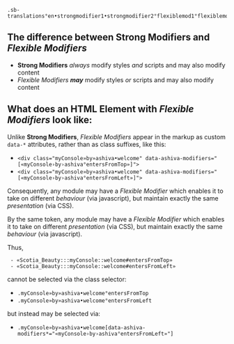 
```
.sb-translations°en•strongmodifier1•strongmodifier2°flexiblemod1°flexiblemod2
```

## The difference between **Strong Modifiers** and *Flexible Modifiers*

 - **Strong Modifiers** *always* modify styles *and* scripts and may also modify content
 - *Flexible Modifiers* ***may*** modify styles *or* scripts and may also modify content
 
## What does an HTML Element with *Flexible Modifiers* look like:

Unlike **Strong Modifiers**, *Flexible Modifiers* appear in the markup as custom `data-*` attributes, rather than as class suffixes, like this:

 - `<div class="myConsole»by»ashiva•welcome" data-ashiva-modifiers="[«myConsole›by›ashiva°entersFromTop»]">`
 - `<div class="myConsole»by»ashiva•welcome" data-ashiva-modifiers="[«myConsole›by›ashiva°entersFromLeft»]">`
 
Consequently, any module may have a *Flexible Modifier* which enables it to take on different *behaviour* (via javascript), but maintain exactly the same *presentation* (via CSS).

By the same token, any module may have a *Flexible Modifier* which enables it to take on different *presentation* (via CSS), but maintain exactly the same *behaviour* (via javascript).

Thus,

```
 - «Scotia_Beauty:::myConsole::welcome#entersFromTop»
 - «Scotia_Beauty:::myConsole::welcome#entersFromLeft»
```

cannot be selected via the class selector:

 - `.myConsole»by»ashiva•welcome°entersFromTop`
 - `.myConsole»by»ashiva•welcome°entersFromLeft`
 
but instead may be selected via:

- `.myConsole»by»ashiva•welcome[data-ashiva-modifiers*="«myConsole›by›ashiva°entersFromLeft»"]`
 
